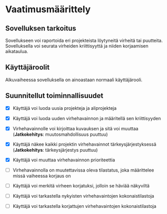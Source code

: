 # Vaatimusmäärittely

## Sovelluksen tarkoitus

Sovellukseen voi raportoida eri projekteista löytyneitä virheitä tai puutteita. Sovelluksella voi seurata virheiden kriittisyyttä ja niiden korjaamisen aikataulua. 

## Käyttäjäroolit

Alkuvaiheessa sovelluksella on ainoastaan normaali käyttäjärooli. 

## Suunnitellut toiminnallisuudet

- [x] Käyttäjä voi luoda uusia projekteja ja aliprojekteja
- [x] Käyttäjä voi luoda uuden virhehavainnon ja määritellä sen kriittisyyden
- [x] Virhehavainnolle voi kirjoittaa kuvauksen ja sitä voi muuttaa (**Jatkokehitys**: muutosmahdollisuus puuttuu)
- [x] Käyttäjä näkee kaikki projektin virhehavainnot tärkeysjärjestyksessä (**Jatkokehitys**: tärkeysjärjestys puuttuu)
- [x] Käyttäjä voi muuttaa virhehavainnon prioriteettia
- [ ] Virhehavainnolla on muutettavissa oleva tilastatus, joka määrittelee missä vaiheessa korjaus on
- [ ] Käyttäjä voi merkitä virheen korjatuksi, jolloin se häviää näkyviltä
- [ ] Käyttäjä voi tarkastella nykyisten virhehavaintojen kokonaistilastoja
- [ ] Käyttäjä voi tarkastella korjattujen virhehavaintojen kokonaistilastoja

